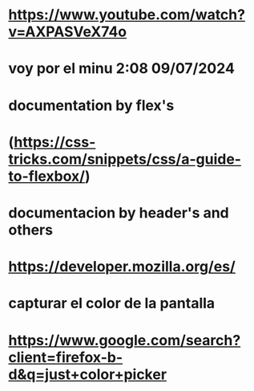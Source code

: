 #   https://www.youtube.com/watch?v=AXPASVeX74o</h3>
#   voy por el minu 2:08 09/07/2024


#   documentation by flex's
#   (https://css-tricks.com/snippets/css/a-guide-to-flexbox/)
#   documentacion by header's and others
#   https://developer.mozilla.org/es/
#   capturar el color de la pantalla
#   https://www.google.com/search?client=firefox-b-d&q=just+color+picker